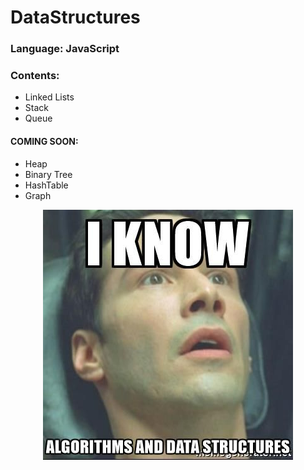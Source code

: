 # DataStructures
### Language: JavaScript
### Contents:
* Linked Lists
* Stack
* Queue
#### COMING SOON:
* Heap
* Binary Tree
* HashTable
* Graph

<p align="center">
  <img src="./Neo.jpg" height="400" width="400"></img>
</p>
